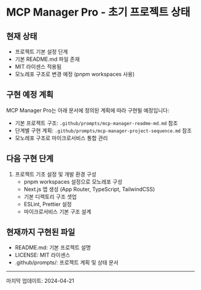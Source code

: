 # MCP Manager Pro - 초기 프로젝트 상태

## 현재 상태

- 프로젝트 기본 설정 단계
- 기본 README.md 파일 존재
- MIT 라이센스 적용됨
- 모노레포 구조로 변경 예정 (pnpm workspaces 사용)

## 구현 예정 계획

MCP Manager Pro는 아래 문서에 정의된 계획에 따라 구현될 예정입니다:

- 기본 프로젝트 구조: `.github/prompts/mcp-manager-readme-md.md` 참조
- 단계별 구현 계획: `.github/prompts/mcp-manager-project-sequence.md` 참조
- 모노레포 구조로 마이크로서비스 통합 관리

## 다음 구현 단계

1. 프로젝트 기초 설정 및 개발 환경 구성
   - pnpm workspaces 설정으로 모노레포 구성
   - Next.js 앱 생성 (App Router, TypeScript, TailwindCSS)
   - 기본 디렉토리 구조 셋업
   - ESLint, Prettier 설정
   - 마이크로서비스 기본 구조 설계

## 현재까지 구현된 파일

- README.md: 기본 프로젝트 설명
- LICENSE: MIT 라이센스
- .github/prompts/: 프로젝트 계획 및 상태 문서

---
마지막 업데이트: 2024-04-21
